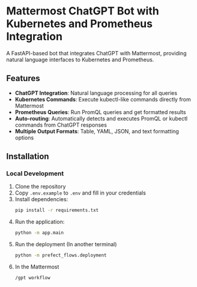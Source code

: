 # Mattermost ChatGPT Bot with Kubernetes and Prometheus Integration

A FastAPI-based bot that integrates ChatGPT with Mattermost, providing natural language interfaces to Kubernetes and Prometheus.

## Features

- **ChatGPT Integration**: Natural language processing for all queries
- **Kubernetes Commands**: Execute kubectl-like commands directly from Mattermost
- **Prometheus Queries**: Run PromQL queries and get formatted results
- **Auto-routing**: Automatically detects and executes PromQL or kubectl commands from ChatGPT responses
- **Multiple Output Formats**: Table, YAML, JSON, and text formatting options

## Installation

### Local Development

1. Clone the repository
2. Copy `.env.example` to `.env` and fill in your credentials
3. Install dependencies:
   ```bash
   pip install -r requirements.txt

4. Run the application:
    ```bash
   python -m app.main

5. Run the deployment (In another terminal)
   ```bash
   python -m prefect_flows.deployment

6. In the Mattermost
   ```bash
   /gpt workflow